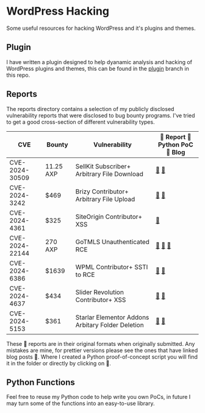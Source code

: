 # WordPress Hacking

Some useful resources for hacking WordPress and it's plugins and themes.

## Plugin

I have written a plugin designed to help dyanamic analysis and hacking of WordPress plugins and themes, this can be found in the [plugin](https://github.com/stealthcopter/wordpress-hacking/tree/plugin) branch in this repo.

## Reports

The reports directory contains a selection of my publicly disclosed vulnerability reports that were disclosed to bug bounty programs. I've tried to get a good cross-section of different vulnerability types. 

| CVE            | Bounty    | Vulnerability                                     | 📄 Report 🐍 Python PoC 🔗 Blog                                                                                                                                    |
|----------------|-----------|---------------------------------------------------|--------------------------------------------------------------------------------------------------------------------------------------------------------------------|
| CVE-2024-30509 | 11.25 AXP | SellKit Subscriber+ Arbitrary File Download       | [📄](reports/sellkit-arbitrary-file-download) [🐍](reports/sellkit-arbitrary-file-download/sellkit.py)                                                             |        
| CVE-2024-3242  | $469      | Brizy Contributor+ Arbitrary File Upload          | [📄](reports/brizy-contributor-rce-2) [🐍](reports/brizy-contributor-rce-2/brizy-rce2.py)                                                                          |        
| CVE-2024-4361  | $325      | SiteOrigin Contributor+ XSS                       | [📄](reports/siteorigin-panels-xxs)                                                                                                                                |        
| CVE-2024-22144 | 270 AXP   | GoTMLS Unauthenticated RCE                        | [📄](reports/gotmls-rce) [🐍](reports/gotmls-rce/gotmls.py) [🔗](https://sec.stealthcopter.com/cve-2024-22144/)                                                    |        
| CVE-2024-6386  | $1639     | WPML Contributor+ SSTI to RCE                     | [📄](reports/sitepress-multilingual-cms-rce/wpml-ssti-rce.md) [🔗](https://sec.stealthcopter.com/wpml-rce-via-twig-ssti/)                                          |
| CVE-2024-4637  | $434      | Slider Revolution Contributor+ XSS                | [📄](reports/revslider-xss) [🐍](reports/revslider-xss/exploit.py)                                                                                                 |
| CVE-2024-5153  | $361      | Starlar Elementor Addons Arbitary Folder Deletion | [📄](reports/startklar-elmentor-forms-extwidgets-arbitrary-folder-deletion) [🐍](reports/startklar-elmentor-forms-extwidgets-arbitrary-folder-deletion/exploit.py) |

These 📄 reports are in their original formats when originally submitted. Any mistakes are mine, for prettier versions please see the ones that have linked blog posts 🔗. Where I created a Python proof-of-concept script you will find it in the folder or directly by clicking on 🐍.

## Python Functions

Feel free to reuse my Python code to help write you own PoCs, in future I may turn some of the functions into an easy-to-use library.
